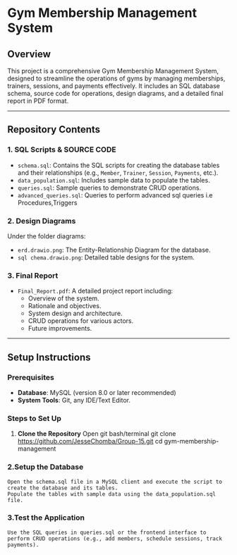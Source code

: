 # Gym Membership Management System

## Overview
This project is a comprehensive Gym Membership Management System, designed to streamline the operations of gyms by managing memberships, trainers, sessions, and payments effectively. It includes an SQL database schema, source code for operations, design diagrams, and a detailed final report in PDF format.

---

## Repository Contents
### 1. **SQL Scripts & SOURCE CODE**
   - `schema.sql`: Contains the SQL scripts for creating the database tables and their relationships (e.g., `Member`, `Trainer`, `Session`, `Payments`, etc.).
   - `data_population.sql`: Includes sample data to populate the tables.
   - `queries.sql`: Sample queries to demonstrate CRUD operations.
   - `advanced_queries.sql`: Queries to perform advanced sql queries i.e Procedures,Triggers



### 2. **Design Diagrams**
Under the folder diagrams:
   - `erd.drawio.png`: The Entity-Relationship Diagram for the database.
   - `sql chema.drawio.png`: Detailed table designs for the system.
   

### 3. **Final Report**
   - `Final_Report.pdf`: A detailed project report including:
     - Overview of the system.
     - Rationale and objectives.
     - System design and architecture.
     - CRUD operations for various actors.
     - Future improvements.

---

## Setup Instructions

### Prerequisites
- **Database**: MySQL (version 8.0 or later recommended)
- **System Tools**: Git, any IDE/Text Editor.

### Steps to Set Up
1. **Clone the Repository**
   Open git bash/terminal
   git clone https://github.com/JesseChomba/Group-15.git
   cd gym-membership-management
### 2.**Setup the Database**

    Open the schema.sql file in a MySQL client and execute the script to create the database and its tables.
    Populate the tables with sample data using the data_population.sql file.

### 3.**Test the Application**

    Use the SQL queries in queries.sql or the frontend interface to perform CRUD operations (e.g., add members, schedule sessions, track payments).
